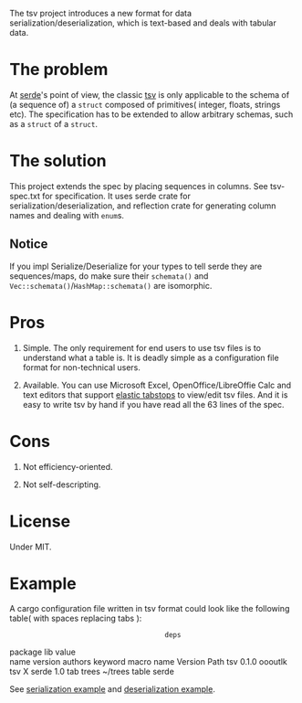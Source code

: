 The tsv project introduces a new format for data serialization/deserialization, which is text-based and deals with tabular data.

# The problem

At [serde](https://serde.rs)'s point of view, the classic [tsv](https://www.iana.org/assignments/media-types/text/tab-separated-values) is only applicable to the schema of (a sequence of) a `struct` composed of primitives( integer, floats, strings etc). The specification has to be extended to allow arbitrary schemas, such as a `struct` of a `struct`.

# The solution

This project extends the spec by placing sequences in columns. See tsv-spec.txt for specification.
It uses serde crate for serialization/deserialization, and reflection crate for generating column names and dealing with `enum`s.

## Notice

If you impl Serialize/Deserialize for your types to tell serde they are sequences/maps, do make sure their `schemata()` and `Vec::schemata()`/`HashMap::schemata()` are isomorphic. 

# Pros

1. Simple.
  The only requirement for end users to use tsv files is to understand what a table is. It is deadly simple as a configuration file format for non-technical users.

2. Available.
  You can use Microsoft Excel, OpenOffice/LibreOffie Calc and text editors that support [elastic tabstops](http://nickgravgaard.com/elastic-tabstops/) to view/edit tsv files.
  And it is easy to write tsv by hand if you have read all the 63 lines of the spec.

# Cons

1. Not efficiency-oriented.

2. Not self-descripting.

# License

Under MIT.

# Example

  A cargo configuration file written in tsv format could look like the following table( with spaces replacing tabs ):

                                          deps
  package                         lib             value    
  name    version authors keyword macro   name    Version Path
  tsv     0.1.0   oooutlk tsv     X       serde   1.0
                          tab             trees           ~/trees
                          table
                          serde

See [serialization example](https://github.com/oooutlk/tsv/blob/master/tsv/src/ser.rs#L548) 
and [deserialization example](https://github.com/oooutlk/tsv/blob/master/tsv/src/de.rs#L802).
